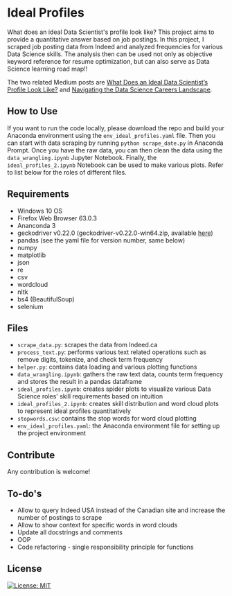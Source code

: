 # Ideal Profiles
What does an ideal Data Scientist's profile look like? This project aims to provide a quantitative answer based on job postings. In this project, I scraped job posting data from Indeed and analyzed frequencies for various Data Science skills. The analysis then can be used not only as objective keyword reference for resume optimization, but can also serve as Data Science learning road map!!

The two related Medium posts are [What Does an Ideal Data Scientist’s Profile Look Like?](https://towardsdatascience.com/what-does-an-ideal-data-scientists-profile-look-like-7d7bd78ff7ab) and [Navigating the Data Science Careers Landscape](https://hackernoon.com/navigating-the-data-science-career-landscape-db746a61ac62).


## How to Use
If you want to run the code locally, please download the repo and build your Anaconda environment using the `env_ideal_profiles.yaml` file. Then you can start with data scraping by running `python scrape_date.py` in Anaconda Prompt. Once you have the raw data, you can then clean the data using the `data_wrangling.ipynb` Jupyter Notebook. Finally, the `ideal_profiles_2.ipynb` Notebook can be used to make various plots. Refer to list below for the roles of different files.


## Requirements
- Windows 10 OS
- Firefox Web Browser 63.0.3
- Ananconda 3
- geckodriver v0.22.0 (geckodriver-v0.22.0-win64.zip, available [here](https://github.com/mozilla/geckodriver/releases))
- pandas (see the yaml file for version number, same below)
- numpy
- matplotlib
- json
- re
- csv
- wordcloud
- nltk
- bs4 (BeautifulSoup)
- selenium


## Files
- `scrape_data.py`: scrapes the data from Indeed.ca
- `process_text.py`: performs various text related operations such as remove digits, tokenize, and check term frequency
- `helper.py`: contains data loading and various plotting functions
- `data_wrangling.ipynb`: gathers the raw text data, counts term frequency and stores the result in a pandas dataframe
- `ideal_profiles.ipynb`: creates spider plots to visualize various Data Science roles' skill requirements based on intuition
- `ideal_profiles_2.ipynb`: creates skill distribution and word cloud plots to represent ideal profiles quantitatively
- `stopwords.csv`: contains the stop words for word cloud plotting
- `env_ideal_profiles.yaml`: the Anaconda environment file for setting up the project environment


## Contribute
Any contribution is welcome!


## To-do's
- Allow to query Indeed USA instead of the Canadian site and increase the number of postings to scrape
- Allow to show context for specific words in word clouds
- Update all docstrings and comments
- OOP
- Code refactoring - single responsibility principle for functions


## License
[![License: MIT](https://img.shields.io/badge/License-MIT-yellow.svg)](https://opensource.org/licenses/MIT)
